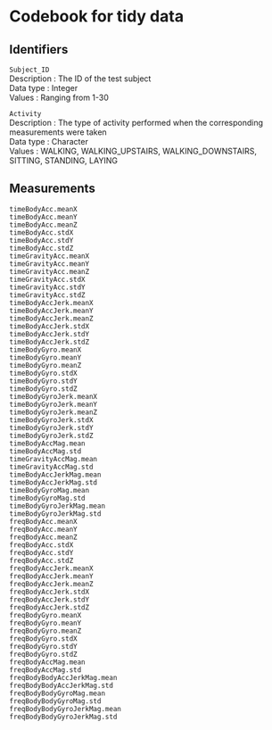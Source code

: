 # Codebook for tidy data

## Identifiers

`Subject_ID`               
Description : The ID of the test subject     
Data type   : Integer   
Values      : Ranging from 1-30  

`Activity`                
Description : The type of activity performed when the corresponding measurements were taken    
Data type   : Character   
Values      : WALKING, WALKING_UPSTAIRS, WALKING_DOWNSTAIRS, SITTING, STANDING, LAYING    
                           

## Measurements

`timeBodyAcc.meanX`  
`timeBodyAcc.meanY`  
`timeBodyAcc.meanZ`   
`timeBodyAcc.stdX`            
`timeBodyAcc.stdY`    
`timeBodyAcc.stdZ`    
`timeGravityAcc.meanX`   
`timeGravityAcc.meanY`  
`timeGravityAcc.meanZ`  
`timeGravityAcc.stdX`          
`timeGravityAcc.stdY`  
`timeGravityAcc.stdZ`   
`timeBodyAccJerk.meanX`     
`timeBodyAccJerk.meanY`   
`timeBodyAccJerk.meanZ`  
`timeBodyAccJerk.stdX`         
`timeBodyAccJerk.stdY`  
`timeBodyAccJerk.stdZ`   
`timeBodyGyro.meanX`          
`timeBodyGyro.meanY`      
`timeBodyGyro.meanZ`      
`timeBodyGyro.stdX`           
`timeBodyGyro.stdY`   
`timeBodyGyro.stdZ`       
`timeBodyGyroJerk.meanX`       
`timeBodyGyroJerk.meanY`    
`timeBodyGyroJerk.meanZ`    
`timeBodyGyroJerk.stdX`       
`timeBodyGyroJerk.stdY`    
`timeBodyGyroJerk.stdZ`    
`timeBodyAccMag.mean`           
`timeBodyAccMag.std`    
`timeGravityAccMag.mean`     
`timeGravityAccMag.std`         
`timeBodyAccJerkMag.mean`   
`timeBodyAccJerkMag.std`    
`timeBodyGyroMag.mean`          
`timeBodyGyroMag.std`  
`timeBodyGyroJerkMag.mean`     
`timeBodyGyroJerkMag.std`       
`freqBodyAcc.meanX`     
`freqBodyAcc.meanY`    
`freqBodyAcc.meanZ`            
`freqBodyAcc.stdX`  
`freqBodyAcc.stdY`         
`freqBodyAcc.stdZ`            
`freqBodyAccJerk.meanX`      
`freqBodyAccJerk.meanY`       
`freqBodyAccJerk.meanZ`        
`freqBodyAccJerk.stdX`   
`freqBodyAccJerk.stdY`      
`freqBodyAccJerk.stdZ`       
`freqBodyGyro.meanX`      
`freqBodyGyro.meanY`    
`freqBodyGyro.meanZ`           
`freqBodyGyro.stdX`    
`freqBodyGyro.stdY`    
`freqBodyGyro.stdZ`            
`freqBodyAccMag.mean`    
`freqBodyAccMag.std`   
`freqBodyBodyAccJerkMag.mean`  
`freqBodyBodyAccJerkMag.std`  
`freqBodyBodyGyroMag.mean`  
`freqBodyBodyGyroMag.std`       
`freqBodyBodyGyroJerkMag.mean`  
`freqBodyBodyGyroJerkMag.std`    
